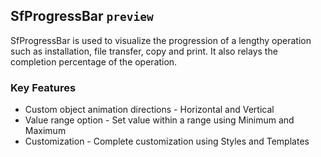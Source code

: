 ## SfProgressBar `preview`

SfProgressBar is used to visualize the progression of a lengthy operation such as installation, file transfer, copy and print. It also relays the completion percentage of the operation.

### Key Features

* Custom object animation directions - Horizontal and Vertical
* Value range option - Set value within a range using Minimum and Maximum
* Customization - Complete customization using Styles and Templates

